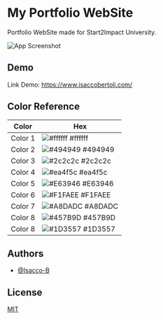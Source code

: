 
# My Portfolio WebSite

Portfolio WebSite made for Start2Impact University.


![App Screenshot](https://cloud.isaccobertoli.com/s/k5XXdcm22CWmmfY/download/portfolio_home.png)


## Demo

Link Demo: https://www.isaccobertoli.com/

## Color Reference

| Color   | Hex                                                                  |
| ------- | -------------------------------------------------------------------- |
| Color 1 | ![#ffffff](https://via.placeholder.com/10/ffffff/ffffff.png) #ffffff |
| Color 2 | ![#494949](https://via.placeholder.com/10/494949/494949.png) #494949 |
| Color 3 | ![#2c2c2c](https://via.placeholder.com/10/2c2c2c/2c2c2c.png) #2c2c2c |
| Color 4 | ![#ea4f5c](https://via.placeholder.com/10/ea4f5c/ea4f5c.png) #ea4f5c |
| Color 5 | ![#E63946](https://via.placeholder.com/10/E63946/E63946.png) #E63946 |
| Color 6 | ![#F1FAEE](https://via.placeholder.com/10/F1FAEE/F1FAEE.png) #F1FAEE |
| Color 7 | ![#A8DADC](https://via.placeholder.com/10/A8DADC/A8DADC.png) #A8DADC |
| Color 8 | ![#457B9D](https://via.placeholder.com/10/457B9D/457B9D.png) #457B9D |
| Color 8 | ![#1D3557](https://via.placeholder.com/10/1D3557/1D3557.png) #1D3557 |


## Authors

- [@Isacco-B](https://www.github.com/Isacco-B)


## License

[MIT](https://choosealicense.com/licenses/mit/)

